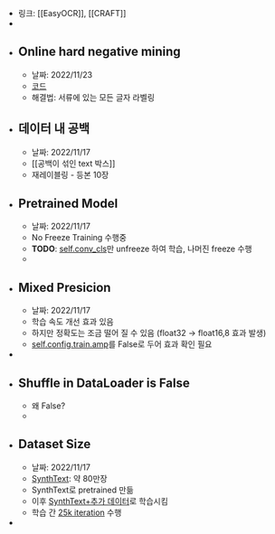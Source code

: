 - 링크: [[EasyOCR]], [[CRAFT]]
-
- ## Online hard negative mining
	- 날짜: 2022/11/23
	- [코드](https://github.com/JaidedAI/EasyOCR/blob/054ec4f90127ab9e45f101baf8caa519d5a6e035/trainer/craft/loss/mseloss.py#L31)
	- 해결법: 서류에 있는 모든 글자 라벨링
- ## 데이터 내 공백
	- 날짜: 2022/11/17
	- [[공백이 섞인 text 박스]]
	- 재레이블링 - 등본 10장
- ## Pretrained Model
	- 날짜: 2022/11/17
	- No Freeze Training 수행중
	- **TODO**: [self.conv_cls](https://github.com/JaidedAI/EasyOCR/blob/054ec4f90127ab9e45f101baf8caa519d5a6e035/trainer/craft/model/craft.py#L30)만 unfreeze 하여 학습, 나머진 freeze 수행
	-
- ## Mixed Presicion
	- 날짜: 2022/11/17
	- 학습 속도 개선 효과 있음
	- 하지만 정확도는 조금 떨어 질 수 있음 (float32 -> float16,8 효과 발생)
	- [self.config.train.amp](https://github.com/JaidedAI/EasyOCR/blob/054ec4f90127ab9e45f101baf8caa519d5a6e035/trainer/craft/config/custom_data_train.yaml#L27)를 False로 두어 효과 확인 필요
-
- ## Shuffle in DataLoader is False
	- 왜 False?
	-
- ## Dataset Size
	- 날짜: 2022/11/17
	- [SynthText](https://github.com/ankush-me/SynthText): 약 80만장
	- SynthText로 pretrained 만듦
	- 이후 [SynthText+추가 데이터](https://github.com/JaidedAI/EasyOCR/tree/master/trainer/craft#training)로 학습시킴
	- 학습 간 [25k iteration](https://github.com/JaidedAI/EasyOCR/tree/master/trainer/craft#training) 수행
-